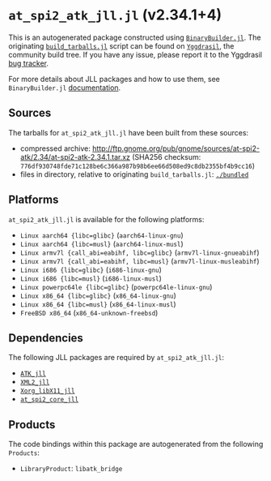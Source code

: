 # `at_spi2_atk_jll.jl` (v2.34.1+4)

This is an autogenerated package constructed using [`BinaryBuilder.jl`](https://github.com/JuliaPackaging/BinaryBuilder.jl). The originating [`build_tarballs.jl`](https://github.com/JuliaPackaging/Yggdrasil/blob/9cd86940d0bdf7a69ac52d454dadfbc29f5de572/A/at_spi2_atk/build_tarballs.jl) script can be found on [`Yggdrasil`](https://github.com/JuliaPackaging/Yggdrasil/), the community build tree.  If you have any issue, please report it to the Yggdrasil [bug tracker](https://github.com/JuliaPackaging/Yggdrasil/issues).

For more details about JLL packages and how to use them, see `BinaryBuilder.jl` [documentation](https://juliapackaging.github.io/BinaryBuilder.jl/dev/jll/).

## Sources

The tarballs for `at_spi2_atk_jll.jl` have been built from these sources:

* compressed archive: http://ftp.gnome.org/pub/gnome/sources/at-spi2-atk/2.34/at-spi2-atk-2.34.1.tar.xz (SHA256 checksum: `776df930748fde71c128be6c366a987b98b6ee66d508ed9c8db2355bf4b9cc16`)
* files in directory, relative to originating `build_tarballs.jl`: [`./bundled`](https://github.com/JuliaPackaging/Yggdrasil/tree/9cd86940d0bdf7a69ac52d454dadfbc29f5de572/A/at_spi2_atk/bundled)

## Platforms

`at_spi2_atk_jll.jl` is available for the following platforms:

* `Linux aarch64 {libc=glibc}` (`aarch64-linux-gnu`)
* `Linux aarch64 {libc=musl}` (`aarch64-linux-musl`)
* `Linux armv7l {call_abi=eabihf, libc=glibc}` (`armv7l-linux-gnueabihf`)
* `Linux armv7l {call_abi=eabihf, libc=musl}` (`armv7l-linux-musleabihf`)
* `Linux i686 {libc=glibc}` (`i686-linux-gnu`)
* `Linux i686 {libc=musl}` (`i686-linux-musl`)
* `Linux powerpc64le {libc=glibc}` (`powerpc64le-linux-gnu`)
* `Linux x86_64 {libc=glibc}` (`x86_64-linux-gnu`)
* `Linux x86_64 {libc=musl}` (`x86_64-linux-musl`)
* `FreeBSD x86_64` (`x86_64-unknown-freebsd`)

## Dependencies

The following JLL packages are required by `at_spi2_atk_jll.jl`:

* [`ATK_jll`](https://github.com/JuliaBinaryWrappers/ATK_jll.jl)
* [`XML2_jll`](https://github.com/JuliaBinaryWrappers/XML2_jll.jl)
* [`Xorg_libX11_jll`](https://github.com/JuliaBinaryWrappers/Xorg_libX11_jll.jl)
* [`at_spi2_core_jll`](https://github.com/JuliaBinaryWrappers/at_spi2_core_jll.jl)

## Products

The code bindings within this package are autogenerated from the following `Products`:

* `LibraryProduct`: `libatk_bridge`
